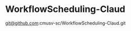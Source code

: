 WorkflowScheduling-Claud
========================

git@github.com:cmusv-sc/WorkflowScheduling-Claud.git
